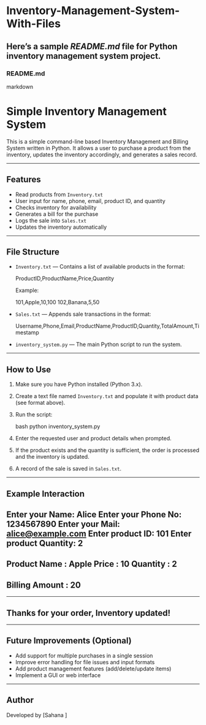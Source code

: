 # Inventory-Management-System-With-Files
Here’s a sample *README.md* file for  Python inventory management system project. 
---

### README.md

markdown
# Simple Inventory Management System

This is a simple command-line based Inventory Management and Billing System written in Python. It allows a user to purchase a product from the inventory, updates the inventory accordingly, and generates a sales record.

---

##  Features

- Read products from `Inventory.txt`
- User input for name, phone, email, product ID, and quantity
- Checks inventory for availability
- Generates a bill for the purchase
- Logs the sale into `Sales.txt`
- Updates the inventory automatically

---

## File Structure

- `Inventory.txt` — Contains a list of available products in the format:
  
  
  ProductID,ProductName,Price,Quantity
  

  Example:

  
  101,Apple,10,100
  102,Banana,5,50
  

- `Sales.txt` — Appends sale transactions in the format:

  
  Username,Phone,Email,ProductName,ProductID,Quantity,TotalAmount,Timestamp
  

- `inventory_system.py` — The main Python script to run the system.

---

##  How to Use

1. Make sure you have Python installed (Python 3.x).
2. Create a text file named `Inventory.txt` and populate it with product data (see format above).
3. Run the script:

   bash
   python inventory_system.py
   

4. Enter the requested user and product details when prompted.
5. If the product exists and the quantity is sufficient, the order is processed and the inventory is updated.
6. A record of the sale is saved in `Sales.txt`.

---

##  Example Interaction


Enter your Name: Alice
Enter your Phone No: 1234567890
Enter your Mail: alice@example.com
Enter product ID: 101
Enter product Quantity: 2
--------------------------------------------
Product Name     : Apple
Price            : 10
Quantity         : 2
--------------------------------------------
Billing Amount   : 20
--------------------------------------------

------------------------------------------
Thanks for your order, Inventory updated! 
------------------------------------------


---

##  Future Improvements (Optional)

- Add support for multiple purchases in a single session
- Improve error handling for file issues and input formats
- Add product management features (add/delete/update items)
- Implement a GUI or web interface

---

##  Author

Developed by [Sahana ]  
